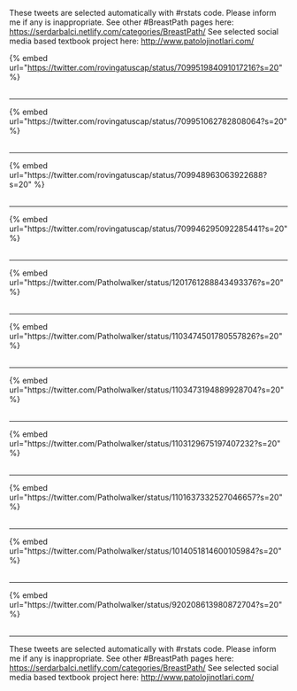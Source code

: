 

These tweets are selected automatically with #rstats code. Please inform me if any is inappropriate.
See other #BreastPath pages here: https://serdarbalci.netlify.com/categories/BreastPath/ 
See selected social media based textbook project here: http://www.patolojinotlari.com/

{% embed url="https://twitter.com/rovingatuscap/status/709951984091017216?s=20" %}<br>
<br>
<hr>
{% embed url="https://twitter.com/rovingatuscap/status/709951062782808064?s=20" %}<br>
<br>
<hr>
{% embed url="https://twitter.com/rovingatuscap/status/709948963063922688?s=20" %}<br>
<br>
<hr>
{% embed url="https://twitter.com/rovingatuscap/status/709946295092285441?s=20" %}<br>
<br>
<hr>
{% embed url="https://twitter.com/Patholwalker/status/1201761288843493376?s=20" %}<br>
<br>
<hr>
{% embed url="https://twitter.com/Patholwalker/status/1103474501780557826?s=20" %}<br>
<br>
<hr>
{% embed url="https://twitter.com/Patholwalker/status/1103473194889928704?s=20" %}<br>
<br>
<hr>
{% embed url="https://twitter.com/Patholwalker/status/1103129675197407232?s=20" %}<br>
<br>
<hr>
{% embed url="https://twitter.com/Patholwalker/status/1101637332527046657?s=20" %}<br>
<br>
<hr>
{% embed url="https://twitter.com/Patholwalker/status/1014051814600105984?s=20" %}<br>
<br>
<hr>
{% embed url="https://twitter.com/Patholwalker/status/920208613980872704?s=20" %}<br>
<br>
<hr>


These tweets are selected automatically with #rstats code. Please inform me if any is inappropriate.
See other #BreastPath pages here: https://serdarbalci.netlify.com/categories/BreastPath/ 
See selected social media based textbook project here: http://www.patolojinotlari.com/
